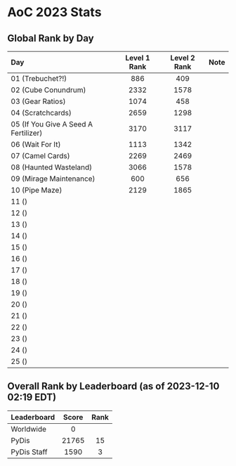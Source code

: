# AoC 2023 Stats

## Global Rank by Day

| Day                                  | Level 1 Rank | Level 2 Rank | Note |
| :----------------------------------- | :----------: | :----------: | :--- |
| 01 (Trebuchet?!)                     |     886      |     409      |      |
| 02 (Cube Conundrum)                  |     2332     |     1578     |      |
| 03 (Gear Ratios)                     |     1074     |     458      |      |
| 04 (Scratchcards)                    |     2659     |     1298     |      |
| 05 (If You Give A Seed A Fertilizer) |     3170     |     3117     |      |
| 06 (Wait For It)                     |     1113     |     1342     |      |
| 07 (Camel Cards)                     |     2269     |     2469     |      |
| 08 (Haunted Wasteland)               |     3066     |     1578     |      |
| 09 (Mirage Maintenance)              |     600      |     656      |      |
| 10 (Pipe Maze)                       |     2129     |     1865     |      |
| 11 ()                                |              |              |      |
| 12 ()                                |              |              |      |
| 13 ()                                |              |              |      |
| 14 ()                                |              |              |      |
| 15 ()                                |              |              |      |
| 16 ()                                |              |              |      |
| 17 ()                                |              |              |      |
| 18 ()                                |              |              |      |
| 19 ()                                |              |              |      |
| 20 ()                                |              |              |      |
| 21 ()                                |              |              |      |
| 22 ()                                |              |              |      |
| 23 ()                                |              |              |      |
| 24 ()                                |              |              |      |
| 25 ()                                |              |              |      |

## Overall Rank by Leaderboard (as of 2023-12-10 02:19 EDT)

| Leaderboard | Score | Rank |
| :---------- | :---: | :--: |
| Worldwide   |   0   |      |
| PyDis       | 21765 |  15  |
| PyDis Staff | 1590  |  3   |
